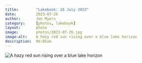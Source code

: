```yaml
---
title:        "Lakebook: 26 July 2023"
date:         2023-07-26
author:       Jen Myers
category:     [photos, lakebook]
layout:       photo
image:        photos/2023-07-26.jpg
image-alt:    A hazy red sun rising over a blue lake horizon
description:  06:05am
---
```


<div><img alt="A hazy red sun rising over a blue lake horizon" src="{{ site.baseurl }}/images/photos/2023-07-26.jpg" /></div>
